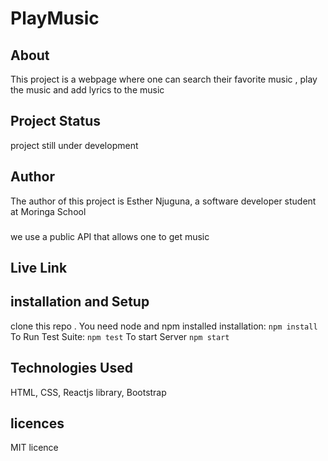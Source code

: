# PlayMusic
## About

This project is a webpage where one can search their favorite music , play the music and add lyrics to the music
## Project Status
project still under development

## Author

The author of this project is Esther Njuguna, a software developer student at Moringa School

### 
we use a public API that allows one to get music
## Live Link


## installation and Setup
clone this repo . You need node and npm installed
installation:
`npm install`
To Run Test Suite:
`npm test`
To start Server
`npm start`

## Technologies Used
HTML,
CSS,
Reactjs library,
Bootstrap

## licences
MIT licence